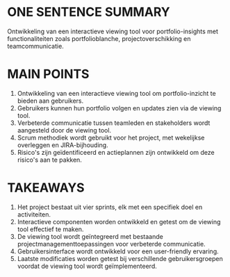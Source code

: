 # ONE SENTENCE SUMMARY
Ontwikkeling van een interactieve viewing tool voor portfolio-insights met functionaliteiten zoals portfolioblanche, projectoverschikking en teamcommunicatie.

# MAIN POINTS
1. Ontwikkeling van een interactieve viewing tool om portfolio-inzicht te bieden aan gebruikers.
2. Gebruikers kunnen hun portfolio volgen en updates zien via de viewing tool.
3. Verbeterde communicatie tussen teamleden en stakeholders wordt aangesteld door de viewing tool.
4. Scrum methodiek wordt gebruikt voor het project, met wekelijkse overleggen en JIRA-bijhouding.
5. Risico's zijn geïdentificeerd en actieplannen zijn ontwikkeld om deze risico's aan te pakken.

# TAKEAWAYS
1. Het project bestaat uit vier sprints, elk met een specifiek doel en activiteiten.
2. Interactieve componenten worden ontwikkeld en getest om de viewing tool effectief te maken.
3. De viewing tool wordt geïntegreerd met bestaande projectmanagementtoepassingen voor verbeterde communicatie.
4. Gebruikersinterface wordt ontwikkeld voor een user-friendly ervaring.
5. Laatste modificaties worden getest bij verschillende gebruikersgroepen voordat de viewing tool wordt geïmplementeerd.
